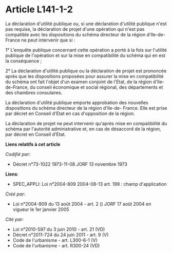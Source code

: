 # Article L141-1-2

La déclaration d'utilité publique ou, si une déclaration d'utilité publique n'est pas requise, la déclaration de projet d'une
opération qui n'est pas compatible avec les dispositions du schéma directeur de la région d'Ile-de-France ne peut intervenir
que si :

1° L'enquête publique concernant cette opération a porté à la fois sur l'utilité publique de l'opération et sur la mise en
compatibilité du schéma qui en est la conséquence ;

2° La déclaration d'utilité publique ou la déclaration de projet est prononcée après que les dispositions proposées pour
assurer la mise en compatibilité du schéma ont fait l'objet d'un examen conjoint de l'Etat, de la région d'Ile-de-France, du
conseil économique et social régional, des départements et des chambres consulaires.

La déclaration d'utilité publique emporte approbation des nouvelles dispositions du schéma directeur de la région d'Ile-de-
France. Elle est prise par décret en Conseil d'Etat en cas d'opposition de la région.

La déclaration de projet ne peut intervenir qu'après mise en compatibilité du schéma par l'autorité administrative et, en cas
de désaccord de la région, par décret en Conseil d'Etat.

**Liens relatifs à cet article**

_Codifié par_:

  - Décret n°73-1022 1973-11-08 JORF 13 novembre 1973

**Liens**:

  - SPEC_APPLI: Loi n°2004-809 2004-08-13 art. 199 : champ d'application

_Créé par_:

  - Loi n°2004-809 du 13 août 2004 - art. 2 () JORF 17 août 2004 en vigueur le 1er janvier 2005

_Cité par_:

  - Loi n°2010-597 du 3 juin 2010 - art. 21 (VD)
  - Décret n°2011-724 du 24 juin 2011 - art. 9 (V)
  - Code de l'urbanisme - art. L300-6-1 (V)
  - Code de l'urbanisme - art. R300-24 (VD)
